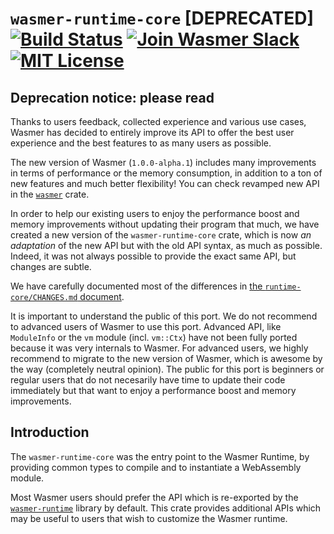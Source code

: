 # `wasmer-runtime-core` [DEPRECATED] [![Build Status](https://github.com/wasmerio/wasmer/workflows/build/badge.svg?style=flat-square)](https://github.com/wasmerio/wasmer/actions?query=workflow%3Abuild) [![Join Wasmer Slack](https://img.shields.io/static/v1?label=Slack&message=join%20chat&color=brighgreen&style=flat-square)](https://slack.wasmer.io) [![MIT License](https://img.shields.io/github/license/wasmerio/wasmer.svg?style=flat-square)](https://github.com/wasmerio/wasmer/blob/master/LICENSE)

## Deprecation notice: please read

Thanks to users feedback, collected experience and various use cases,
Wasmer has decided to entirely improve its API to offer the best user
experience and the best features to as many users as possible.

The new version of Wasmer (`1.0.0-alpha.1`) includes many improvements
in terms of performance or the memory consumption, in addition to a ton
of new features and much better flexibility!
You can check revamped new API in the [`wasmer`] crate.

In order to help our existing users to enjoy the performance boost and
memory improvements without updating their program that much, we have
created a new version of the `wasmer-runtime-core` crate, which is now
*an adaptation* of the new API but with the old API syntax, as much as
possible. Indeed, it was not always possible to provide the exact same
API, but changes are subtle.

We have carefully documented most of the differences in [the
`runtime-core/CHANGES.md` document](../runtme-core/CHANGES.md).

It is important to understand the public of this port. We do not
recommend to advanced users of Wasmer to use this port. Advanced API,
like `ModuleInfo` or the `vm` module (incl. `vm::Ctx`) have not been
fully ported because it was very internals to Wasmer. For advanced
users, we highly recommend to migrate to the new version of Wasmer,
which is awesome by the way (completely neutral opinion). The public
for this port is beginners or regular users that do not necesarily
have time to update their code immediately but that want to enjoy a
performance boost and memory improvements.

[`wasmer`]: https://crates.io/crates/wasmer-runtime/

## Introduction

The `wasmer-runtime-core` was the entry point to the Wasmer Runtime,
by providing common types to compile and to instantiate a WebAssembly
module.

Most Wasmer users should prefer the API which is re-exported by the
[`wasmer-runtime`](https://github.com/wasmerio/wasmer/tree/master/lib/deprecated/runtime)
library by default. This crate provides additional APIs which may be
useful to users that wish to customize the Wasmer runtime.
